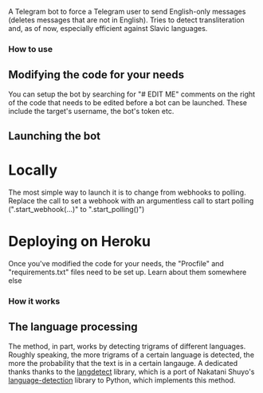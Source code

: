 A Telegram bot to force a Telegram user to send English-only messages (deletes messages that are not in English). Tries to detect transliteration and, as of now, especially efficient against Slavic languages.

### How to use
## Modifying the code for your needs
You can setup the bot by searching for "# EDIT ME" comments on the right of the code that needs to be edited before a bot can be launched. These include the target's username, the bot's token etc.

## Launching the bot
# Locally
The most simple way to launch it is to change from webhooks to polling. Replace the call to set a webhook with an argumentless call to start polling (".start_webhook(...)" to ".start_polling()")

# Deploying on Heroku
Once you've modified the code for your needs, the "Procfile" and "requirements.txt" files need to be set up. Learn about them somewhere else

### How it works
## The language processing
The method, in part, works by detecting trigrams of different languages. Roughly speaking, the more trigrams of a certain language is detected, the more the probability that the text is in a certain langauge.
A dedicated thanks thanks to the [langdetect](https://github.com/Mimino666/langdetect) library, which is a port of Nakatani Shuyo's [language-detection](https://github.com/shuyo/language-detection) library to Python, which implements this method.